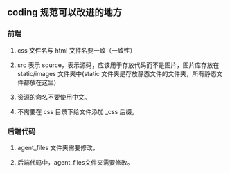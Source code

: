 ## coding 规范可以改进的地方

### 前端

1. css 文件名与 html 文件名要一致（一致性）

2. src 表示 source，表示源码，应该用于存放代码而不是图片，图片库存放在 static/images 文件夹中(static 文件夹是存放静态文件的文件夹，所有静态文件都放在这里)

3. 资源的命名不要使用中文。

4. 不需要在 css 目录下给文件添加 _css 后缀。

### 后端代码

1. agent_files 文件夹需要修改。

2. 后端代码中，agent_files文件夹需要修改。
